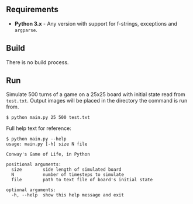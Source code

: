 ## Requirements
* **Python 3.x** - Any version with support for f-strings, exceptions and `argparse`.

## Build
There is no build process.

## Run
Simulate 500 turns of a game on a 25x25 board with initial state read from `test.txt`. Output images will be placed in the directory the command is run from.
```
$ python main.py 25 500 test.txt
```
Full help text for reference:
```
$ python main.py --help
usage: main.py [-h] size N file

Conway's Game of Life, in Python

positional arguments:
  size        side length of simulated board
  N           number of timesteps to simulate
  file        path to text file of board's initial state

optional arguments:
  -h, --help  show this help message and exit
```